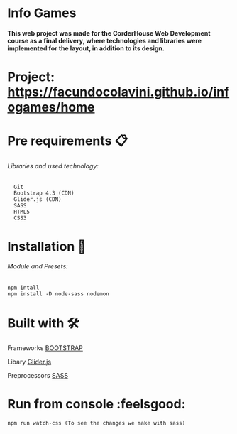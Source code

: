 # Info Games
   #### This web project was made for the CorderHouse Web Development course as a final delivery, where technologies and libraries were implemented for the layout, in addition to    its design.

# Project: https://facundocolavini.github.io/infogames/home

# Pre requirements 📋
###### Libraries and used technology:

      Git
      Bootstrap 4.3 (CDN)
      Glider.js (CDN)
      SASS
      HTML5
      CSS3

# Installation 🔧
   ###### Module and Presets:
    
    npm intall  
    npm install -D node-sass nodemon

# Built with 🛠️

   Frameworks [BOOTSTRAP](https://getbootstrap.com/)
   
   Libary [Glider.js](https://nickpiscitelli.github.io/Glider.js/) 
   
   Preprocessors [SASS](https://sass-lang.com/)
   
# Run from console :feelsgood:

    npm run watch-css (To see the changes we make with sass)
    
